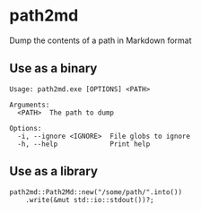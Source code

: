 # path2md

Dump the contents of a path in Markdown format

## Use as a binary

```
Usage: path2md.exe [OPTIONS] <PATH>

Arguments:
  <PATH>  The path to dump

Options:
  -i, --ignore <IGNORE>  File globs to ignore
  -h, --help             Print help
```

## Use as a library

```
path2md::Path2Md::new("/some/path/".into())
    .write(&mut std::io::stdout())?;
```
